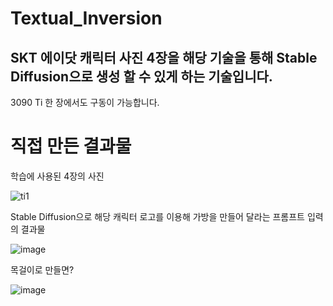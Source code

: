 # Textual_Inversion

## SKT 에이닷 캐릭터 사진 4장을 해당 기술을 통해 Stable Diffusion으로 생성 할 수 있게 하는 기술입니다.

3090 Ti 한 장에서도 구동이 가능합니다.

# 직접 만든 결과물

학습에 사용된 4장의 사진

![ti1](https://github.com/KNU-BrainAI-Capstone2021/Slog/assets/79971467/5815e1f5-c336-4f8b-b0bf-bf6e90aa2afd)

Stable Diffusion으로 해당 캐릭터 로고를 이용해 가방을 만들어 달라는 프롬프트 입력의 결과물

![image](https://github.com/KNU-BrainAI-Capstone2021/Slog/assets/79971467/ddf4b9ab-184d-4572-88b1-b81f9858fffe)

목걸이로 만들면?

![image](https://github.com/KNU-BrainAI-Capstone2021/Slog/assets/79971467/01799123-88ba-40c8-a5c0-3830395758ea)
